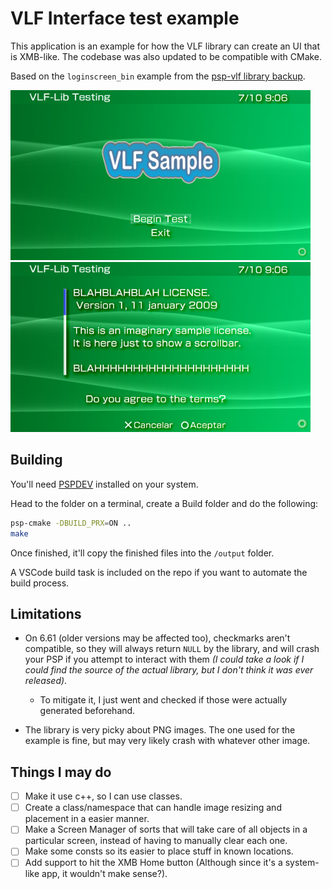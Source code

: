# VLF Interface test example

This application is an example for how the VLF library can create an UI that is XMB-like. The codebase was also updated to be compatible with CMake.

Based on the `loginscreen_bin` example from the [psp-vlf library backup](https://github.com/MichelMichels/psp-vlf).

![First screen](doc/pic_0000.png)
![License screen](doc/pic_0001.png)

## Building

You'll need [PSPDEV](https://pspdev.github.io/installation.html) installed on your system.

Head to the folder on a terminal, create a Build folder and do the following:

```bash
psp-cmake -DBUILD_PRX=ON ..
make
```

Once finished, it'll copy the finished files into the `/output` folder.

A VSCode build task is included on the repo if you want to automate the build process.

## Limitations

- On 6.61 (older versions may be affected too), checkmarks aren't compatible, so they will always return `NULL` by the library, and will crash your PSP if you attempt to interact with them *(I could take a look if I could find the source of the actual library, but I don't think it was ever released)*.
	- To mitigate it, I just went and checked if those were actually generated beforehand.

- The library is very picky about PNG images. The one used for the example is fine, but may very likely crash with whatever other image.

## Things I may do

- [ ] Make it use c++, so I can use classes.
- [ ] Create a class/namespace that can handle image resizing and placement in a easier manner.
- [ ] Make a Screen Manager of sorts that will take care of all objects in a particular screen, instead of having to manually clear each one.
- [ ] Make some consts so its easier to place stuff in known locations.
- [ ] Add support to hit the XMB Home button (Although since it's a system-like app, it wouldn't make sense?).
